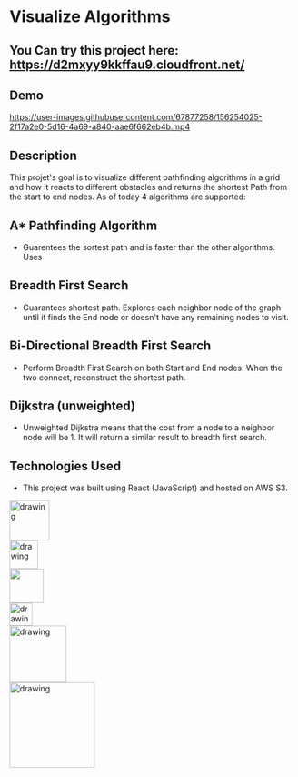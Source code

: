 # Visualize Algorithms
## You Can try this project here: https://d2mxyy9kkffau9.cloudfront.net/
## Demo
https://user-images.githubusercontent.com/67877258/156254025-2f17a2e0-5d16-4a69-a840-aae6f662eb4b.mp4

## Description

This projet's goal is to visualize different pathfinding algorithms in a grid and how it reacts to different obstacles and returns the shortest Path from the start to end nodes.
As of today 4 algorithms are supported:
## A* Pathfinding Algorithm
  * Guarentees the sortest path and is faster than the other algorithms. Uses 
## Breadth First Search
  * Guarantees shortest path. Explores each neighbor node of the graph until it finds the End node or doesn't have any remaining nodes to visit.
## Bi-Directional Breadth First Search
  * Perform Breadth First Search on both Start and End nodes. When the two connect, reconstruct the shortest path.
## Dijkstra (unweighted)
  * Unweighted Dijkstra means that the cost from a node to a neighbor node will be 1. It will return a similar result to breadth first search.

## Technologies Used
* This project was built using React (JavaScript) and hosted on AWS S3.

<div class="row">
<div class="column">
    <img align="left" src="http://blog.addthiscdn.com/wp-content/uploads/2014/11/addthis-react-flux-javascript-scaling.png" alt="drawing" width="70"/>
  </div>
  <div class="column">
    <img align="left" src="https://upload.wikimedia.org/wikipedia/commons/thumb/9/99/Unofficial_JavaScript_logo_2.svg/1200px-Unofficial_JavaScript_logo_2.svg.png" alt="drawing" width="50"/>
  </div>
  <div class="column">
    <img align="left" src="https://upload.wikimedia.org/wikipedia/commons/thumb/6/61/HTML5_logo_and_wordmark.svg/1200px-HTML5_logo_and_wordmark.svg.png" width="60"/>
  </div>
  <div class="column">
    <img align="left" src="https://upload.wikimedia.org/wikipedia/commons/thumb/d/d5/CSS3_logo_and_wordmark.svg/1200px-CSS3_logo_and_wordmark.svg.png" alt="drawing" width="40"/>
  </div>
  <div class="column">
    <img align="left" src="https://miro.medium.com/max/824/1*9RqBEDU9Mbg6XM8O6d7Q9A.png" alt="drawing" width="100"/>
  </div>
 <div class="column">
    <img align="left" src="https://www.cloudsavvyit.com/p/uploads/2019/06/55634f08.png?width=1198&trim=1,1&bg-color=000&pad=1,1" alt="drawing" width="150"/>
  </div>
</div>
